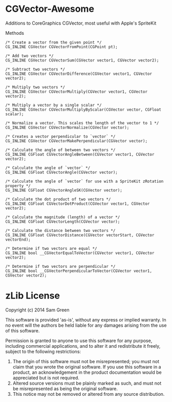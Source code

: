 CGVector-Awesome
================

Additions to CoreGraphics CGVector, most useful with Apple's SpriteKit

Methods
```
/* Create a vector from the given point */
CG_INLINE CGVector CGVectorFromPoint(CGPoint pt);

/* Add two vectors */
CG_INLINE CGVector CGVectorSum(CGVector vector1, CGVector vector2);

/* Subtract two vectors */
CG_INLINE CGVector CGVectorDifference(CGVector vector1, CGVector vector2);

/* Multiply two vectors */
CG_INLINE CGVector CGVectorMultiply(CGVector vector1, CGVector vector2);

/* Multiply a vector by a single scalar */
CG_INLINE CGVector CGVectorMultiplyByScalar(CGVector vector, CGFloat scalar);

/* Normalize a vector. This scales the length of the vector to 1 */
CG_INLINE CGVector CGVectorNormalize(CGVector vector);

/* Creates a vector perpendicular to `vector` */
CG_INLINE CGVector CGVectorMakePerpendicular(CGVector vector);

/* Calculate the angle of between two vectors */
CG_INLINE CGFloat CGVectorAngleBetween(CGVector vector1, CGVector vector2);

/* Calculate the angle of `vector` */
CG_INLINE CGFloat CGVectorAngle(CGVector vector);

/* Calculate the angle of `vector` for use with a SpriteKit zRotation property */
CG_INLINE CGFloat CGVectorAngleSK(CGVector vector);

/* Calculate the dot product of two vectors */
CG_INLINE CGFloat CGVectorDotProduct(CGVector vector1, CGVector vector2);

/* Calculate the magnitude (length) of a vector */
CG_INLINE CGFloat CGVectorLength(CGVector vector);

/* Calculate the distance between two vectors */
CG_INLINE CGFloat CGVectorDistance(CGVector vectorStart, CGVector vectorEnd);

/* Determine if two vectors are equal */
CG_INLINE bool __CGVectorEqualToVector(CGVector vector1, CGVector vector2);

/* Determine if two vectors are perpendicular */
CG_INLINE bool __CGVectorPerpendicularToVector(CGVector vector1, CGVector vector2);
```

# zLib License

Copyright (c) 2014 Sam Green

This software is provided 'as-is', without any express or implied
warranty. In no event will the authors be held liable for any damages
arising from the use of this software.

Permission is granted to anyone to use this software for any purpose,
including commercial applications, and to alter it and redistribute it
freely, subject to the following restrictions:

1. The origin of this software must not be misrepresented; you must not
   claim that you wrote the original software. If you use this software
   in a product, an acknowledgement in the product documentation would be
   appreciated but is not required.
2. Altered source versions must be plainly marked as such, and must not be
   misrepresented as being the original software.
3. This notice may not be removed or altered from any source distribution.
